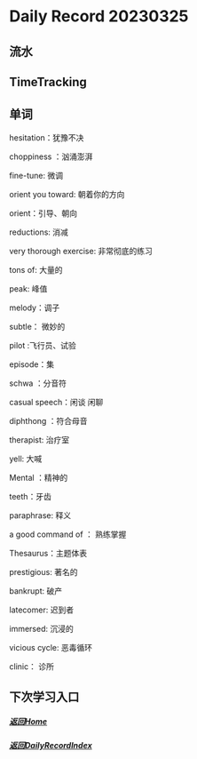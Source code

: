 
Daily Record 20230325
=====================

## 流水



## TimeTracking



## 单词

 hesitation：犹豫不决

 choppiness ：汹涌澎湃

fine-tune: 微调

orient you toward: 朝着你的方向

orient：引导、朝向

reductions: 消减

very thorough exercise: 非常彻底的练习

tons of: 大量的

peak: 峰值

melody：调子

subtle： 微妙的

pilot :飞行员、试验

episode：集

schwa ：分音符

casual speech：闲谈 闲聊

 diphthong ：符合母音

therapist: 治疗室

yell: 大喊

Mental ：精神的

teeth：牙齿

paraphrase: 释义

  a good command of  ： 熟练掌握

Thesaurus：主题体表

prestigious: 著名的

bankrupt: 破产

latecomer: 迟到者

immersed: 沉浸的

vicious cycle: 恶毒循环

clinic： 诊所







## 下次学习入口



##### [返回Home](../../../README.md)



##### [返回DailyRecordIndex](../index.md)


